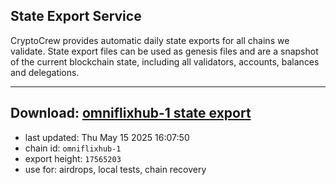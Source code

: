 ## State Export Service
CryptoCrew provides automatic daily state exports for all chains we validate. State export files can be used as genesis files and are a snapshot of the current blockchain state, including all validators, accounts, balances and delegations.

---
**Download: [omniflixhub-1 state export](https://dl-eu2.ccvalidators.com/SERVICE/omniflixhub/omniflixhub-1_export_17565203.json)**
---

- last updated: Thu May 15 2025 16:07:50
- chain id: `omniflixhub-1`
- export height: `17565203`
- use for: airdrops, local tests, chain recovery
